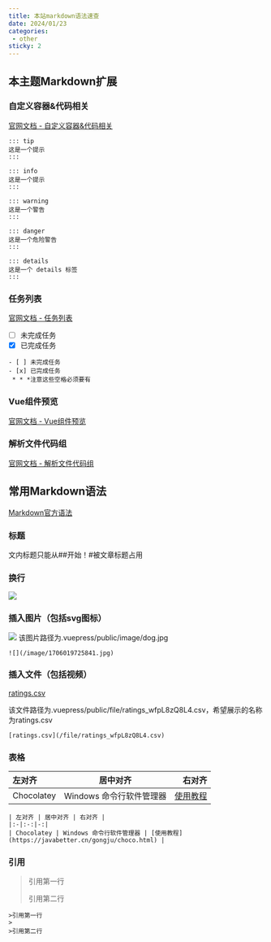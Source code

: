 ```yaml
---
title: 本站markdown语法速查
date: 2024/01/23
categories:
 - other
sticky: 2
---
```

## 本主题Markdown扩展

### 自定义容器&代码相关
[官网文档 - 自定义容器&代码相关](https://vuepress-theme-reco.recoluan.com/docs/theme/custom-container.html)
```
::: tip
这是一个提示
:::

::: info
这是一个提示
:::

::: warning
这是一个警告
:::

::: danger
这是一个危险警告
:::

::: details
这是一个 details 标签
:::
```
### 任务列表
[官网文档 - 任务列表](https://vuepress-theme-reco.recoluan.com/docs/theme/markdown-task.html)
- [ ] 未完成任务
- [x] 已完成任务
```
- [ ] 未完成任务
- [x] 已完成任务
 * * *注意这些空格必须要有
```

### Vue组件预览
[官网文档 - Vue组件预览](https://vuepress-theme-reco.recoluan.com/docs/theme/custom-container.html)

### 解析文件代码组
[官网文档 - 解析文件代码组](https://vuepress-theme-reco.recoluan.com/docs/theme/markdown-file-parse.html)<br/>

## 常用Markdown语法
[Markdown官方语法](https://markdown.com.cn/basic-syntax/)

### 标题
文内标题只能从##开始！#被文章标题占用

### 换行
![](/image/1706019725841.jpg)

### 插入图片（包括svg图标）
![](/image/dog.jpg)
该图片路径为.vuepress/public/image/dog.jpg
```
![](/image/1706019725841.jpg)
```

### 插入文件（包括视频）
[ratings.csv](/file/ratings_wfpL8zQ8L4.csv)

该文件路径为.vuepress/public/file/ratings_wfpL8zQ8L4.csv，希望展示的名称为ratings.csv

```
[ratings.csv](/file/ratings_wfpL8zQ8L4.csv)
```

### 表格

| 左对齐 | 居中对齐 | 右对齐 |
|:-|:-:|-:|
| Chocolatey | Windows 命令行软件管理器 | [使用教程](https://javabetter.cn/gongju/choco.html) |

```
| 左对齐 | 居中对齐 | 右对齐 |
|:-|:-:|-:|
| Chocolatey | Windows 命令行软件管理器 | [使用教程](https://javabetter.cn/gongju/choco.html) |
```

### 引用

>引用第一行
>
>引用第二行

```
>引用第一行
>
>引用第二行
```
